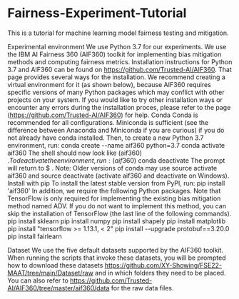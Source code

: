 # Fairness-Experiment-Tutorial
This is a tutorial for machine learning model fairness testing and mitigation.


Experimental environment
We use Python 3.7 for our experiments. We use the IBM AI Fairness 360 (AIF360) toolkit for implementing bias mitigation methods and computing fairness metrics.
Installation instructions for Python 3.7 and AIF360 can be found on https://github.com/Trusted-AI/AIF360. That page provides several ways for the installation. We recommend creating a virtual environment for it (as shown below), because AIF360 requires specific versions of many Python packages which may conflict with other projects on your system. If you would like to try other installation ways or encounter any errors during the installation proces, please refer to the page (https://github.com/Trusted-AI/AIF360) for help.
Conda
Conda is recommended for all configurations. Miniconda is sufficient (see the difference between Anaconda and Miniconda if you are curious) if you do not already have conda installed.
Then, to create a new Python 3.7 environment, run:
conda create --name aif360 python=3.7
conda activate aif360
The shell should now look like (aif360) $. To deactivate the environment, run:
(aif360)$ conda deactivate
The prompt will return to $ .
Note: Older versions of conda may use source activate aif360 and source deactivate (activate aif360 and deactivate on Windows).
Install with pip
To install the latest stable version from PyPI, run:
pip install 'aif360'
In addition, we require the following Python packages. Note that TensorFlow is only required for implementing the existing bias mitigation method named ADV. If you do not want to implement this method, you can skip the installation of TensorFlow (the last line of the following commands).
pip install sklearn
pip install numpy
pip install shapely
pip install matplotlib
pip install "tensorflow >= 1.13.1, < 2"
pip install --upgrade protobuf==3.20.0
pip install fairlearn

Dataset
We use the five default datasets supported by the AIF360 toolkit. When running the scripts that invoke these datasets, you will be prompted how to download these datasets https://github.com/XY-Showing/FSE22-MAAT/tree/main/Dataset/raw and in which folders they need to be placed. You can also refer to https://github.com/Trusted-AI/AIF360/tree/master/aif360/data for the raw data files.



